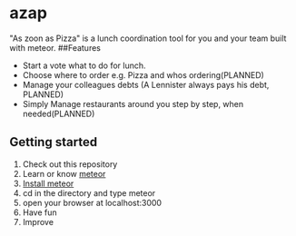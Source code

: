 # azap
"As zoon as Pizza" is a lunch coordination tool for you and your team built with meteor.
##Features
* Start a vote what to do for lunch.
* Choose where to order e.g. Pizza and whos ordering(PLANNED)
* Manage your colleagues debts (A Lennister always pays his debt, PLANNED)
* Simply Manage restaurants around you step by step, when needed(PLANNED)

## Getting started
1. Check out this repository
2. Learn or know [meteor](https://www.meteor.com)
3. [Install meteor](https://www.meteor.com/install)
3. cd in the directory and type meteor
4. open your browser at localhost:3000
5. Have fun
6. Improve

